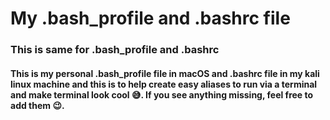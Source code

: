 # My .bash_profile and .bashrc file
### This is same for .bash_profile and .bashrc
#### This is my personal .bash_profile file in macOS and .bashrc file in my kali linux machine and this is to help create easy aliases to run via a terminal and make terminal look cool 😅. If you see anything missing, feel free to add them 😉.
